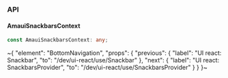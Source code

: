 

### API

#### AmauiSnackbarsContext

```ts
const AmauiSnackbarsContext: any;
```


~{
  "element": "BottomNavigation",
  "props": {
    "previous": {
      "label": "UI react: Snackbar",
      "to": "/dev/ui-react/use/Snackbar"
    },
    "next": {
      "label": "UI react: SnackbarsProvider",
      "to": "/dev/ui-react/use/SnackbarsProvider"
    }
  }
}~
